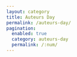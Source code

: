 ```yaml
---
layout: category
title: Auteurs Day
permalink: /auteurs-day/
pagination:
  enabled: true
  category: auteurs-day
  permalink: /:num/
---
```


